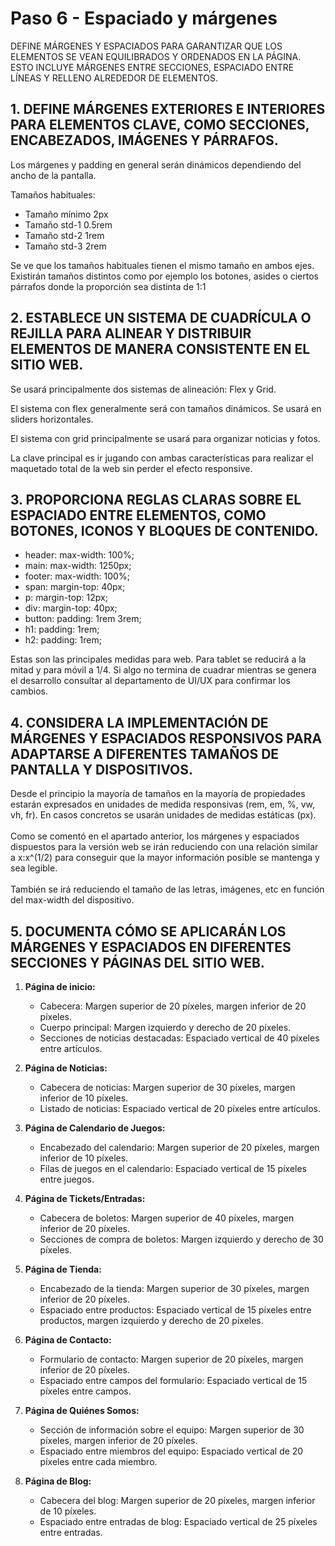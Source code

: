# Paso 6 - Espaciado y márgenes
DEFINE MÁRGENES Y ESPACIADOS PARA GARANTIZAR QUE LOS ELEMENTOS SE
VEAN EQUILIBRADOS Y ORDENADOS EN LA PÁGINA. ESTO INCLUYE MÁRGENES
ENTRE SECCIONES, ESPACIADO ENTRE LÍNEAS Y RELLENO ALREDEDOR DE
ELEMENTOS.

## 1. DEFINE MÁRGENES EXTERIORES E INTERIORES PARA ELEMENTOS CLAVE, COMO SECCIONES, ENCABEZADOS, IMÁGENES Y PÁRRAFOS.
Los márgenes y padding en general serán dinámicos dependiendo del ancho de la pantalla. 

Tamaños habituales:
* Tamaño mínimo 2px
* Tamaño std-1 0.5rem
* Tamaño std-2 1rem
* Tamaño std-3 2rem


Se ve que los tamaños habituales tienen el mismo tamaño en ambos ejes. Existirán tamaños distintos como por ejemplo los botones, asides o ciertos párrafos donde la proporción sea distinta de 1:1

## 2. ESTABLECE UN SISTEMA DE CUADRÍCULA O REJILLA PARA ALINEAR Y DISTRIBUIR ELEMENTOS DE MANERA CONSISTENTE EN EL SITIO WEB.

Se usará principalmente dos sistemas de alineación: Flex y Grid.

El sistema con flex generalmente será con tamaños dinámicos. Se usará en sliders horizontales.

El sistema con grid principalmente se usará para organizar noticias y fotos.

La clave principal es ir jugando con ambas características para realizar el maquetado total de la web sin perder el efecto responsive.

## 3. PROPORCIONA REGLAS CLARAS SOBRE EL ESPACIADO ENTRE ELEMENTOS, COMO BOTONES, ICONOS Y BLOQUES DE CONTENIDO.

* header: max-width: 100%;
* main: max-width: 1250px;
* footer: max-width: 100%;
* span: margin-top: 40px;
* p: margin-top: 12px;
* div: margin-top: 40px;
* button: padding: 1rem 3rem;
* h1: padding: 1rem;
* h2: padding: 1rem;

Estas son las principales medidas para web. Para tablet se reducirá a la mitad y para móvil a 1/4. Si algo no termina de cuadrar mientras se genera el desarrollo consultar al departamento de UI/UX para confirmar los cambios.

## 4. CONSIDERA LA IMPLEMENTACIÓN DE MÁRGENES Y ESPACIADOS RESPONSIVOS PARA ADAPTARSE A DIFERENTES TAMAÑOS DE PANTALLA Y DISPOSITIVOS.

Desde el principio la mayoría de tamaños en la mayoría de propiedades estarán expresados en unidades de medida responsivas (rem, em, %, vw, vh, fr). En casos concretos se usarán unidades de medidas estáticas (px).
<br><br>
Como se comentó en el apartado anterior, los márgenes y espaciados dispuestos para la versión web se irán reduciendo con una relación similar a x:x^(1/2) para conseguir que la mayor información posible se mantenga y sea legible.
<br><br>
También se irá reduciendo el tamaño de las letras, imágenes, etc en función del max-width del dispositivo.

## 5. DOCUMENTA CÓMO SE APLICARÁN LOS MÁRGENES Y ESPACIADOS EN DIFERENTES SECCIONES Y PÁGINAS DEL SITIO WEB.

1. **Página de inicio:**
   - Cabecera: Margen superior de 20 píxeles, margen inferior de 20 píxeles.
   - Cuerpo principal: Margen izquierdo y derecho de 20 píxeles.
   - Secciones de noticias destacadas: Espaciado vertical de 40 píxeles entre artículos.

2. **Página de Noticias:**
   - Cabecera de noticias: Margen superior de 30 píxeles, margen inferior de 10 píxeles.
   - Listado de noticias: Espaciado vertical de 20 píxeles entre artículos.

3. **Página de Calendario de Juegos:**
   - Encabezado del calendario: Margen superior de 20 píxeles, margen inferior de 10 píxeles.
   - Filas de juegos en el calendario: Espaciado vertical de 15 píxeles entre juegos.

4. **Página de Tickets/Entradas:**
   - Cabecera de boletos: Margen superior de 40 píxeles, margen inferior de 20 píxeles.
   - Secciones de compra de boletos: Margen izquierdo y derecho de 30 píxeles.

5. **Página de Tienda:**
   - Encabezado de la tienda: Margen superior de 30 píxeles, margen inferior de 20 píxeles.
   - Espaciado entre productos: Espaciado vertical de 15 píxeles entre productos, margen izquierdo y derecho de 20 píxeles.

6. **Página de Contacto:**
   - Formulario de contacto: Margen superior de 20 píxeles, margen inferior de 20 píxeles.
   - Espaciado entre campos del formulario: Espaciado vertical de 15 píxeles entre campos.

7. **Página de Quiénes Somos:**
   - Sección de información sobre el equipo: Margen superior de 30 píxeles, margen inferior de 20 píxeles.
   - Espaciado entre miembros del equipo: Espaciado vertical de 20 píxeles entre cada miembro.

8. **Página de Blog:**
   - Cabecera del blog: Margen superior de 20 píxeles, margen inferior de 10 píxeles.
   - Espaciado entre entradas de blog: Espaciado vertical de 25 píxeles entre entradas.
